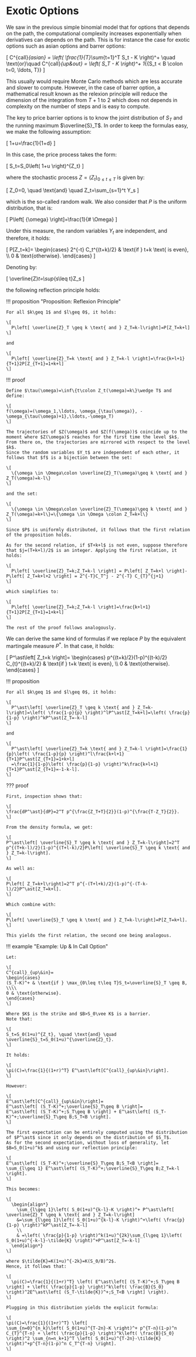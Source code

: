 # Exotic Options

We saw in the previous simple binomial model that for options that depends on the path, the computational complexity increases exponentially when derivatives can depends on the path.
This is for instance the case for exotic options such as asian options and barrer options:

\[
C^{call}_{asian} = \left( \frac{1}{T}\sum_{t=1}^T S_t - K \right)^+
\quad \text{or}\quad
C^{call}_{up\&out} = \left( S_T - K \right)^+ 1_{\{S_t < B \colon t=0, \ldots, T\}}
\]

This usually would require Monte Carlo methods which are less accurate and slower to compute.
However, in the case of barrer option, a mathematical result known as the relexion principle will reduce the dimension of the integration from $T+1$ to $2$ which does not depends in complexity on the number of steps and is easy to compute.

The key to price barrier options is to know the joint distribution of $S_T$ and the running maximum $\overline{S}_T$.
In order to keep the formulas easy, we make the following assumption:

\[
1+u=\frac{1}{1+d}
\]

In this case, the price process takes the form:

\[
S_t=S_0\left( 1+u \right)^{Z_t}
\]

where the stochastic process $Z=(Z_t)_{0\leq t\leq T}$ is given by:

\[
Z_0=0, \quad \text{and} \quad Z_t=\sum_{s=1}^t Y_s
\]

which is the so-called random walk.
We also consider that $P$ is the uniform distribution, that is:

\[
P\left[ \{\omega\} \right]=\frac{1}{\# \Omega}
\]

Under this measure, the random variables $Y_t$ are independent, and therefore, it holds:

\[
P[Z_t=k]=
\begin{cases}
2^{-t} C_t^{(t+k)/2} & \text{if } t+k \text{ is even}, \\\\
0 & \text{otherwise}.
\end{cases}
\]

Denoting by:

\[
\overline{Z}_t=\sup_{s\leq t}Z_s
\]

the following reflection principle holds:

!!! proposition "Proposition: Reflexion Principle"

    For all $k\geq 1$ and $l\geq 0$, it holds:

    \[
      P\left[ \overline{Z}_T \geq k \text{ and } Z_T=k-l\right]=P[Z_T=k+l]
    \]

    and

    \[
      P\left[ \overline{Z}_T=k \text{ and } Z_T=k-l \right]=\frac{k+l+1}{T+1}2P[Z_{T+1}=1+k+l]
    \]

!!! proof

    Define $\tau(\omega)=\inf\{t\colon Z_t(\omega)=k\}\wedge T$ and define:
    
    \[
    f(\omega)=(\omega_1,\ldots, \omega_{\tau(\omega)}, -\omega_{\tau(\omega)+1},\ldots,-\omega_T)
    \]
    
    The trajectories of $Z(\omega)$ and $Z(f(\omega))$ coincide up to the moment where $Z(\omega)$ reaches for the first time the level $k$.
    From there on, the trajectories are mirrored with respect to the level $k$.
    Since the random variables $Y_t$ are independent of each other, it follows that $f$ is a bijection between the set:
    
    \[
      \{\omega \in \Omega\colon \overline{Z}_T(\omega)\geq k \text{ and } Z_T(\omega)=k-l\}
    \]
    
    and the set:
    
    \[
      \{\omega \in \Omega\colon \overline{Z}_T(\omega)\geq k \text{ and } Z_T(\omega)=k+l\}=\{\omega \in \Omega \colon Z_T=k+l\}
    \]
    
    Since $P$ is uniformly distributed, it follows that the first relation of the proposition holds.
    
    As for the second relation, if $T+k+l$ is not even, suppose therefore that $j=(T+k+l)/2$ is an integer. Applying the first relation, it holds:
    
    \[
      P\left[ \overline{Z}_T=k;Z_T=k-l \right] = P\left[ Z_T=k+l \right]-P\left[ Z_T=k+l+2 \right] = 2^{-T}C_T^j - 2^{-T} C_{T}^{j+1}
    \]
    
    which simplifies to:
    
    \[
      P\left[ \overline{Z}_T=k;Z_T=k-l \right]=\frac{k+l+1}{T+1}2P[Z_{T+1}=1+k+l]
    \]
    
    The rest of the proof follows analogously.



We can derive the same kind of formulas if we replace $P$ by the equivalent martingale measure $P^\ast$.
In that case, it holds:

\[
P^\ast\left[ Z_t=k \right]=
\begin{cases}
p^{(t+k)/2}(1-p)^{(t-k)/2} C_{t}^{(t+k)/2} & \text{if } t+k \text{ is even}, \\\\
0 & \text{otherwise}.
\end{cases}
\]

!!! proposition  

    For all $k\geq 1$ and $l\geq 0$, it holds:

    \[
      P^\ast\left[ \overline{Z}_T \geq k \text{ and } Z_T=k-l\right]=\left( \frac{1-p}{p} \right)^lP^\ast[Z_T=k+l]=\left( \frac{p}{1-p} \right)^kP^\ast[Z_T=-k-l]
    \]

    and

    \[
      P^\ast\left[ \overline{Z}_T=k \text{ and } Z_T=k-l \right]=\frac{1}{p}\left( \frac{1-p}{p} \right)^l\frac{k+l+1}{T+1}P^\ast[Z_{T+1}=1+k+l]
      =\frac{1}{1-p}\left( \frac{p}{1-p} \right)^k\frac{k+l+1}{T+1}P^\ast[Z_{T+1}=-1-k-l].
    \]

??? proof

    First, inspection shows that:
    
    \[
    \frac{dP^\ast}{dP}=2^T p^{\frac{Z_T+T}{2}}(1-p)^{\frac{T-Z_T}{2}}.
    \]
    
    From the density formula, we get:
    
    \[
    P^\ast\left[ \overline{S}_T \geq k \text{ and } Z_T=k-l\right]=2^T p^{(T+k-l)/2}(1-p)^{(T+l-k)/2}P\left[ \overline{S}_T \geq k \text{ and } Z_T=k-l\right].
    \]
    
    As well as:
    
    \[
    P\left[ Z_T=k+l\right]=2^T p^{-(T+l+k)/2}(1-p)^{-(T-k-l)/2}P^\ast[Z_T=k+l].
    \]
    
    Which combine with:
    
    \[
    P\left[ \overline{S}_T \geq k \text{ and } Z_T=k-l\right]=P[Z_T=k+l].
    \]
    
    This yields the first relation, the second one being analogous.

!!! example "Example: Up & In Call Option"

    Let:
    
    \[
    C^{call}_{up\&in}=
    \begin{cases}
    (S_T-K)^+ & \text{if } \max_{0\leq t\leq T}S_t=\overline{S}_T \geq B, \\\\
    0 & \text{otherwise}.
    \end{cases}
    \]
    
    Where $K$ is the strike and $B>S_0\vee K$ is a barrier.
    Note that:
    
    \[
    S_t=S_0(1+u)^{Z_t}, \quad \text{and} \quad \overline{S}_t=S_0(1+u)^{\overline{Z}_t}.
    \]
    
    It holds:
    
    \[
    \pi(C)=\frac{1}{(1+r)^T} E^\ast\left[C^{call}_{up\&in}\right].
    \]
    
    However:
    
    \[
    E^\ast\left[C^{call}_{up\&in}\right]=
    E^\ast\left[ (S_T-K)^+;\overline{S}_T\geq B \right]=
    E^\ast\left[ (S_T-K)^+;S_T\geq B \right] + E^\ast\left[ (S_T-K)^+;\overline{S}_T\geq B;S_T<B \right].
    \]
    
    The first expectation can be entirely computed using the distribution of $P^\ast$ since it only depends on the distribution of $S_T$.
    As for the second expectation, without loss of generality, let $B=S_0(1+u)^k$ and using our reflection principle:
    
    \[
    E^\ast\left[ (S_T-K)^+;\overline{S}_T\geq B;S_T<B \right]=
    \sum_{l\geq 1} E^\ast\left[ (S_T-K)^+;\overline{S}_T\geq B;Z_T=k-l \right].
    \]
    
    This becomes:
    
    \[
      \begin{align*}
        \sum_{l\geq 1}\left( S_0(1+u)^{k-l}-K \right)^+ P^\ast\left[ \overline{Z}_T \geq k \text{ and } Z_T=k-l\right]
        &=\sum_{l\geq 1}\left( S_0(1+u)^{k-l}-K \right)^+\left( \frac{p}{1-p} \right)^kP^\ast[Z_T=-k-l]
        \\
        & =\left( \frac{p}{1-p} \right)^k(1+u)^{2k}\sum_{l\geq 1}\left( S_0(1+u)^{-k-l}-\tilde{K} \right)^+P^\ast[Z_T=-k-l]
      \end{align*}
    \]
    
    where $\tilde{K}=K(1+u)^{-2k}=K(S_0/B)^2$.
    Hence, it follows that:
    
    \[
      \pi(C)=\frac{1}{(1+r)^T} \left( E^\ast\left[ (S_T-K)^+;S_T\geq B \right] + \left( \frac{p}{1-p} \right)^k\left( \frac{B}{S_0} \right)^2E^\ast\left[ (S_T-\tilde{K})^+;S_T<B \right] \right).
    \]
    
    Plugging in this distribution yields the explicit formula:
    
    \[
    \pi(C)=\frac{1}{(1+r)^T} \left[
    \sum_{n=0}^{n_k}\left( S_0(1+u)^{T-2n}-K \right)^+ p^{T-n}(1-p)^n C_{T}^{T-n} + \left( \frac{p}{1-p} \right)^k\left( \frac{B}{S_0} \right)^2 \sum_{n=n_k+1}^T \left( S_0(1+u)^{T-2n}-\tilde{K} \right)^+p^{T-n}(1-p)^n C_T^{T-n} \right].
    \]
